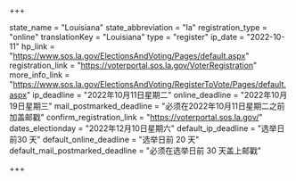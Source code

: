 +++

state_name = "Louisiana"
state_abbreviation = "la"
registration_type = "online"
translationKey = "Louisiana"
type = "register"
ip_date = "2022-10-11"
hp_link = "https://www.sos.la.gov/ElectionsAndVoting/Pages/default.aspx"
registration_link = "https://voterportal.sos.la.gov/VoterRegistration"
more_info_link = "https://www.sos.la.gov/ElectionsAndVoting/RegisterToVote/Pages/default.aspx"
ip_deadline = "2022年10月11日星期二"
online_deadline = "2022年10月19日星期三"
mail_postmarked_deadline = "必须在2022年10月11日星期二之前加盖邮戳"
confirm_registration_link = "https://voterportal.sos.la.gov/"
dates_electionday = "2022年12月10日星期六"
default_ip_deadline = "选举日前30 天"
default_online_deadline = "选举日前 20 天"
default_mail_postmarked_deadline = "必须在选举日前 30 天盖上邮戳"

+++